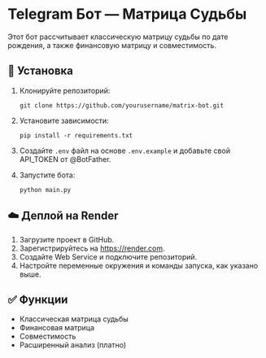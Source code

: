# Telegram Бот — Матрица Судьбы

Этот бот рассчитывает классическую матрицу судьбы по дате рождения, а также финансовую матрицу и совместимость.

## 🚀 Установка

1. Клонируйте репозиторий:
   ```
   git clone https://github.com/yourusername/matrix-bot.git
   ```

2. Установите зависимости:
   ```
   pip install -r requirements.txt
   ```

3. Создайте `.env` файл на основе `.env.example` и добавьте свой API_TOKEN от @BotFather.

4. Запустите бота:
   ```
   python main.py
   ```

## ☁️ Деплой на Render

1. Загрузите проект в GitHub.
2. Зарегистрируйтесь на https://render.com.
3. Создайте Web Service и подключите репозиторий.
4. Настройте переменные окружения и команды запуска, как указано выше.

## ✅ Функции

- Классическая матрица судьбы
- Финансовая матрица
- Совместимость
- Расширенный анализ (платно)
